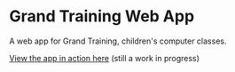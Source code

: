 # Grand Training Web App

A web app for Grand Training, children's computer classes.

[View the app in action here](http://gt-app.xeed.co.nz) (still a work in progress)
